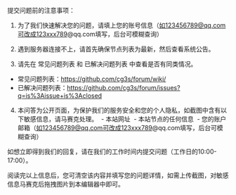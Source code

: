 提交问题前的注意事项：
1. 为了我们快速解决您的问题，请填上您的账号信息（如123456789@qq.com可改成123xxx789@qq.com填写，后台可模糊查询）

2. 遇到服务器连接不上，请首先确保节点列表为最新，然后查看系统公告。

3. 请先在 常见问题列表 和 已解决问题列表 中查看是否有同类情况。
  - 常见问题列表：https://github.com/cg3s/forum/wiki/
  - 已解决问题列表：https://github.com/cg3s/forum/issues?q=is%3Aissue+is%3Aclosed
  
4. 本问答为公开页面，为保护我们的服务安全和您的个人隐私，如截图中含有以下敏感信息，请马赛克处理。
  - 本站网址
  - 本站节点的任何信息
  - 您的账户邮箱（如123456789@qq.com可改成123xxx789@qq.com填写，后台可模糊查询）

如想立即得到我们的回复，请在我们的工作时间内提交问题（工作日的10:00-17:00）。

阅读完以上信息后，您可清空该内容并填写您的问题详情，如需上传截图，对敏感信息马赛克后拖拽图片到本编辑器中即可。
